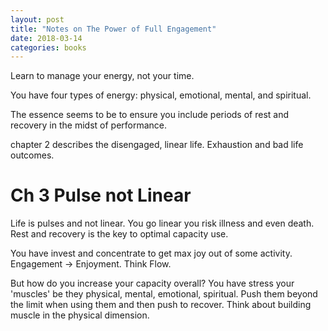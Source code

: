 ```yaml
---
layout: post
title: "Notes on The Power of Full Engagement"
date: 2018-03-14
categories: books
---
```


Learn to manage your energy, not your time.

You have four types of energy: physical, emotional, mental, and spiritual.

The essence seems to be to ensure you include periods of rest and recovery in the midst of performance.

chapter 2 describes the disengaged, linear life. Exhaustion and bad life outcomes.

# Ch 3 Pulse not Linear
Life is pulses and not linear. You go linear you risk illness and even death. Rest and recovery is the key to optimal capacity use.

You have invest and concentrate to get max joy out of some activity. Engagement -> Enjoyment. Think Flow.

But how do you increase your capacity overall? You have stress your 'muscles' be they physical, mental, emotional, spiritual. Push them beyond the limit when using them and then push to recover. Think about building muscle in the physical dimension.
